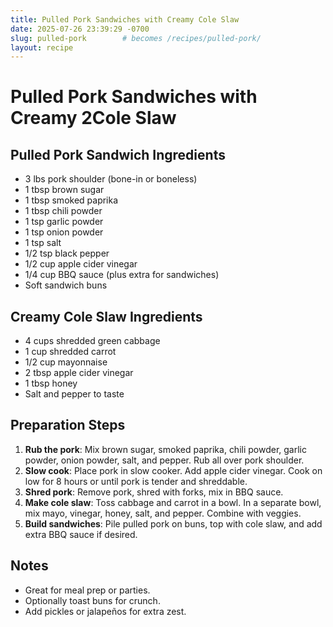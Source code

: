```yaml
---
title: Pulled Pork Sandwiches with Creamy Cole Slaw
date: 2025-07-26 23:39:29 -0700
slug: pulled-pork        # becomes /recipes/pulled-pork/
layout: recipe
---
```


# Pulled Pork Sandwiches with Creamy 2Cole Slaw

## Pulled Pork Sandwich Ingredients
- 3 lbs pork shoulder (bone-in or boneless)  
- 1 tbsp brown sugar  
- 1 tbsp smoked paprika  
- 1 tbsp chili powder  
- 1 tsp garlic powder  
- 1 tsp onion powder  
- 1 tsp salt  
- 1/2 tsp black pepper  
- 1/2 cup apple cider vinegar  
- 1/4 cup BBQ sauce (plus extra for sandwiches)  
- Soft sandwich buns  

## Creamy Cole Slaw Ingredients
- 4 cups shredded green cabbage  
- 1 cup shredded carrot  
- 1/2 cup mayonnaise  
- 2 tbsp apple cider vinegar  
- 1 tbsp honey  
- Salt and pepper to taste  

## Preparation Steps
1. **Rub the pork**: Mix brown sugar, smoked paprika, chili powder, garlic powder, onion powder, salt, and pepper. Rub all over pork shoulder.
2. **Slow cook**: Place pork in slow cooker. Add apple cider vinegar. Cook on low for 8 hours or until pork is tender and shreddable.
3. **Shred pork**: Remove pork, shred with forks, mix in BBQ sauce.
4. **Make cole slaw**: Toss cabbage and carrot in a bowl. In a separate bowl, mix mayo, vinegar, honey, salt, and pepper. Combine with veggies.
5. **Build sandwiches**: Pile pulled pork on buns, top with cole slaw, and add extra BBQ sauce if desired.

## Notes
- Great for meal prep or parties.  
- Optionally toast buns for crunch.  
- Add pickles or jalapeños for extra zest.
